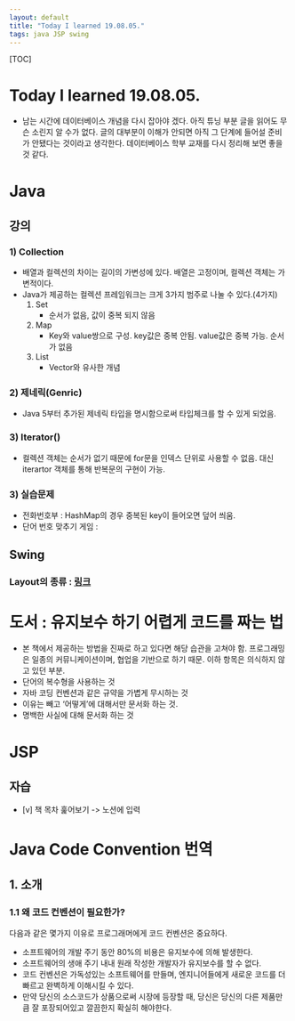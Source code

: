 ```yaml
---
layout: default
title: "Today I learned 19.08.05."
tags: java JSP swing
---
```


[TOC]

# Today I learned 19.08.05.
- 남는 시간에 데이터베이스 개념을 다시 잡아야 겠다. 아직 튜닝 부분 글을 읽어도 무슨 소린지 알 수가 없다. 글의 대부분이 이해가 안되면 아직 그 단계에 들어설 준비가 안됐다는 것이라고 생각한다. 데이터베이스 학부 교재를 다시 정리해 보면 좋을 것 같다.

# Java
## 강의
### 1) Collection
- 배열과 컬렉션의 차이는 길이의 가변성에 있다. 배열은 고정이며, 컬렉션 객체는 가변적이다.
- Java가 제공하는 컬렉션 프레임워크는 크게 3가지 범주로 나눌 수 있다.(4가지)
    1. Set
    	- 순서가 없음, 값이 중복 되지 않음
    2. Map
    	- Key와 value쌍으로 구성. key값은 중복 안됨. value값은 중복 가능. 순서가 없음
    3. List
		- Vector와 유사한 개념
### 2) 제네릭(Genric)
- Java 5부터 추가된 제네릭 타입을 명시함으로써 타입체크를 할 수 있게 되었음.
### 3) Iterator()
- 컬렉션 객체는 순서가 없기 때문에 for문을 인덱스 단위로 사용할 수 없음. 대신 iterartor 객체를 통해 반복문의 구현이 가능.
### 3) 실습문제
- 전화번호부 : HashMap의 경우 중복된 key이 들어오면 덮어 씌움.
- 단어 번호 맞추기 게임 :

## Swing
### Layout의 종류 : [링크](https://docs.oracle.com/javase/tutorial/uiswing/layout/visual.html)

# 도서 : 유지보수 하기 어렵게 코드를 짜는 법
- 본 책에서 제공하는 방법을 진짜로 하고 있다면 해당 습관을 고쳐야 함. 프로그래밍은 일종의 커뮤니케이션이며, 협업을 기반으로 하기 때문. 이하 항목은 의식하지 않고 있던 부분.
- 단어의 복수형을 사용하는 것
- 자바 코딩 컨벤션과 같은 규약을 가볍게 무시하는 것
- 이유는 빼고 ‘어떻게’에 대해서만 문서화 하는 것.
- 명백한 사실에 대해 문서화 하는 것

# JSP
## 자습
- [v] 책 목차 훑어보기 -> 노션에 입력

# Java Code Convention 번역
## 1. 소개
### 1.1 왜 코드 컨벤션이 필요한가?
다음과 같은 몇가지 이유로 프로그래머에게 코드 컨벤션은 중요하다.
- 소프트웨어의 개발 주기 동안 80%의 비용은 유지보수에 의해 발생한다.
- 소프트웨어의 생애 주기 내내 원래 작성한 개발자가 유지보수를 할 수 없다.
- 코드 컨벤션은 가독성있는 소프트웨어를 만들며, 엔지니어들에게 새로운 코드를 더 빠르고 완벽하게 이해시킬 수 있다.
- 만약 당신의 소스코드가 상품으로써 시장에 등장할 때, 당신은 당신의 다른 제품만큼 잘 포장되어있고 깔끔한지 확실히 해야한다.